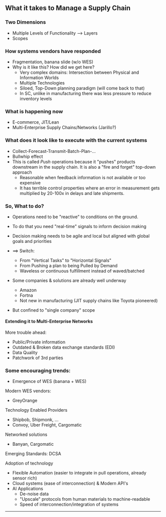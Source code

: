 ## What it takes to Manage a Supply Chain

### Two Dimensions

- Multiple Levels of Functionality --> Layers
- Scopes

### How systems vendors have responded

- Fragmentation, banana slide (w/o WES)
- Why is it like this? How did we get here?
  - Very complex domains: Intersection between Physical and Information Worlds
  - Multiple Technologies
  - Siloed, Top-Down planning paradigm (will come back to that)
  - In SC, unlike in manufacturing there was less pressure to reduce inventory levels

### What is happening now

- E-commerce, JIT/Lean
- Multi-Enterprise Supply Chains/Networks (Jarillo?)

### What does it look like to execute with the current systems

- Collect-Forecast-Transmit-Batch-Plan-...
- Bullwhip effect
- This is called *Push* operations because it "pushes" products downstream in the supply chain. It is also a "fire and forget" top-down approach
  - Reasonable when feedback information is not available or too expensive
  - It has terrible control properties where an error in measurement gets multiplied by 20-100x in delays and late shipments.

### So, What to do?

- Operations need to be "reactive" to conditions on the ground.
- To do that you need "real-time" signals to inform decision making
- Decision making needs to be agile and local but aligned with global goals and priorities
- ==> Switch:
  - From "Vertical Tasks" to "Horizontal Signals"
  - From Pushing a plan to being Pulled by Demand
  - Waveless or continuous fulfillment instead of waved/batched
- Some companies & solutions are already well underway
  - Amazon
  - Fortna
  - Not new in manufacturing (JIT supply chains like Toyota pioneered)

- But confined to "single company" scope

#### Extending it to Multi-Enterprise Networks

More trouble ahead:

- Public/Private information
- Outdated & Broken data exchange standards (EDI)
- Data Quality
- Patchwork of 3rd parties

### Some encouraging trends:

- Emergence of WES (banana + WES)

Modern WES vendors:

- GreyOrange

Technology Enabled Providers

- Shipbob, Shipmonk, ...
- Convoy, Uber Freight, Cargomatic

Networked solutions

- Banyan, Cargomatic

Emerging Standards: DCSA

Adoption of technology

- Flexible Automation (easier to integrate in pull operations, already sensor rich)
- Cloud systems (ease of interconnection) & Modern API's
- AI Applications
  - De-noise data
  - "Upscale" protocols from human materials to machine-readable
  - Speed of interconnection/integration of systems

---
